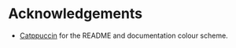 # Acknowledgements

- [Catppuccin](https://github.com/catppuccin/catppuccin) for the README and documentation colour scheme.
